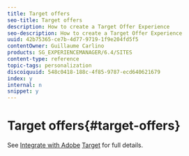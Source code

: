 ```yaml
---
title: Target offers
seo-title: Target offers
description: How to create a Target Offer Experience
seo-description: How to create a Target Offer Experience
uuid: 42b75365-ce7b-4d77-9719-1f9e204fd5f5
contentOwner: Guillaume Carlino
products: SG_EXPERIENCEMANAGER/6.4/SITES
content-type: reference
topic-tags: personalization
discoiquuid: 548c0418-188c-4f85-9787-ecd640621679
index: y
internal: n
snippet: y
---
```


# Target offers{#target-offers}

<!--
Comment Type: remark
Last Modified By: unknown unknown (ims-author-77F410094CD97C4F0A746C1B@AdobeID)
Last Modified Date: 2018-02-02T12:33:18.113-0500
<p>Think this whole area needs to be scrapped. But not sure.</p>
-->

<!--
Comment Type: draft

<img imageRotate="0" src="assets/chlimage_1-231.png" />
-->

<!--
Comment Type: draft

<h3>Creating a Test&Target Offer Experience</h3>
-->

<!--
Comment Type: draft

<ol>
<li><p>Select your new campaign in the left pane, or double-click it in the right pane.</p> </li>
<li><p>Select the list view using the icon:</p> <img imageRotate="0" src="assets/chlimage_1-232.png" /></li>
<li><p>Click <strong>New ...</strong></p> </li>
<li><p>You can specify the <strong>Title</strong>, <strong>Name</strong> and type of experience to be created; in this case, Test&Target Offer.<br /> </p> <img imageRotate="0" src="assets/chlimage_1-233.png" /></li>
<li><p>Click <strong>Create</strong>.</p>
<note type="note">
<p>Test&Target experiences are not currently listed in the MCM. They can be accessed from the <strong>Websites</strong> console, under Campaigns.</p>
</note></li>
</ol>
-->

<!--
Comment Type: draft

<h3>Integrating with Adobe Target</h3>
-->

See [Integrate with Adobe](../../../sites/administering/using/target.md) [Target](../../../sites/administering/using/target.md) for full details.
